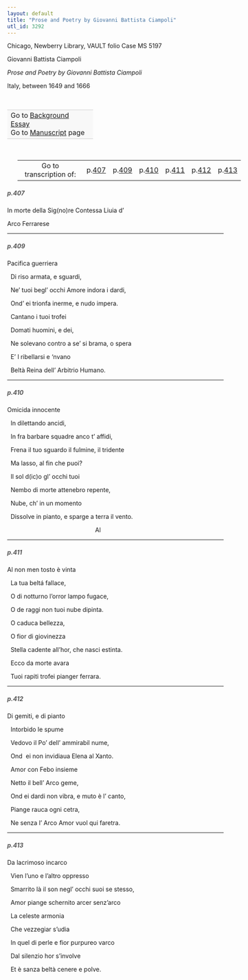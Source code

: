 ```yaml
---
layout: default
title: "Prose and Poetry by Giovanni Battista Ciampoli"
utl_id: 3292
---
```



Chicago, Newberry Library, VAULT folio Case MS 5197


Giovanni Battista Ciampoli


*Prose and Poetry by Giovanni Battista Ciampoli*


Italy, between 1649 and 1666


 

<table border="0.5" cellpadding="1" cellspacing="1" style="width: 200px; background-color:#F8F8F8;"><tbody style="border-color:#ccc"><tr style="border-color:#ccc"><td>Go to <a href="https://centerfordigitalhumanities.github.io/Newberry-Italian-paleography/essay/061" target="_blank">Background Essay</a><br />
			Go to <a href="https://centerfordigitalhumanities.github.io/Newberry-Italian-paleography/www/record.html?id=061" target="_blank">Manuscript</a> page</td>
</tr></tbody></table>
 


<table border="0.5" cellpadding="1" cellspacing="1" style="width: 520px; margin-left: 0.25in;"><tbody><tr style="border-color:#B3B6B7"><td style="text-align:center">Go to transcription of:</td>
<td style="text-align:center">p.<a href="#1">407</a></td>
<td style="text-align:center">p.<a href="#2">409</a></td>
<td style="text-align:center">p.<a href="#3">410</a></td>
<td style="text-align:center">p.<a href="#4">411</a></td>
<td style="text-align:center">p.<a href="#5">412</a></td>
<td style="text-align:center">p.<a href="#6">413</a></td>
</tr></tbody></table><h5 id="1" style="color:#555;">p.407</h5>

In morte della Sig(no)re Contessa Liuia d’


Arco Ferrarese


<hr /><h5 id="2" style="color:#555;">p.409</h5>

Pacifica guerriera


  Di riso armata, e sguardi,


  Ne’ tuoi begl’ occhi Amore indora i dardi,


  Ond’ ei trionfa inerme, e nudo impera.


  Cantano i tuoi trofei


  Domati huomini, e dei,


  Ne solevano contro a se’ si brama, o spera


  E’ l ribellarsi e ‘nvano


  Beltà Reina dell’ Arbitrio Humano.


<hr /><h5 id="3" style="color:#555;">p.410</h5>

Omicida innocente


  In dilettando ancidi,


  In fra barbare squadre anco t’ affidi,


  Frena il tuo sguardo il fulmine, il tridente


  Ma lasso, al fin che puoi?


  Il sol d(ic)o gl’ occhi tuoi


  Nembo di morte attenebro repente,


  Nube, ch’ in un momento


  Dissolve in pianto, e sparge a terra il vento.


                                                    Al


<hr /><h5 id="4" style="color:#555;">p.411</h5>

Al non men tosto è vinta


  La tua beltá fallace,


  O di notturno l’orror lampo fugace,


  O de raggi non tuoi nube dipinta.


  O caduca bellezza,


  O fior di giovinezza


  Stella cadente all’hor, che nasci estinta.


  Ecco da morte avara


  Tuoi rapiti trofei pianger ferrara.


<hr /><h5 id="5" style="color:#555;">p.412</h5>

Di gemiti, e di pianto


  Intorbido le spume


  Vedovo il Po’ dell’ ammirabil nume,


  Ond  ei non invidiaua Elena al Xanto.


  Amor con Febo insieme


  Netto il bell’ Arco geme,


  Ond ei dardi non vibra, e muto è l’ canto,


  Piange rauca ogni cetra,


  Ne senza l’ Arco Amor vuol qui faretra.


<hr /><h5 id="6" style="color:#555;">p.413</h5>

Da lacrimoso incarco


  Vien l’uno e l’altro oppresso


  Smarrito là il son negl’ occhi suoi se stesso,


  Amor piange schernito arcer senz’arco


  La celeste armonia


  Che vezzegiar s’udia


  In quel di perle e fior purpureo varco


  Dal silenzio hor s’involve


  Et è sanza beltà cenere e polve.

